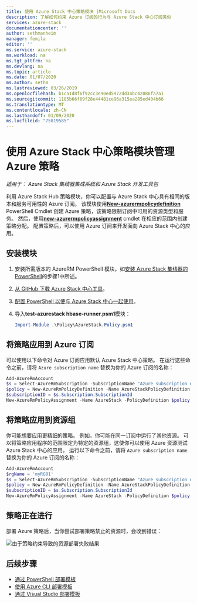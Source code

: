 ```yaml
---
title: 使用 Azure Stack 中心策略模块 |Microsoft Docs
description: 了解如何约束 Azure 订阅的行为与 Azure Stack 中心订阅类似
services: azure-stack
documentationcenter: ''
author: sethmanheim
manager: femila
editor: ''
ms.service: azure-stack
ms.workload: na
ms.tgt_pltfrm: na
ms.devlang: na
ms.topic: article
ms.date: 01/07/2020
ms.author: sethm
ms.lastreviewed: 03/26/2019
ms.openlocfilehash: b1ca1d8f6f92cc3e90ed5972dd34bc42086fa7a1
ms.sourcegitcommit: 1185b66f69f28e44481ce96a315ea285ed404b66
ms.translationtype: MT
ms.contentlocale: zh-CN
ms.lasthandoff: 01/09/2020
ms.locfileid: "75819585"
---
```

# <a name="manage-azure-policy-using-the-azure-stack-hub-policy-module"></a>使用 Azure Stack 中心策略模块管理 Azure 策略

*适用于： Azure Stack 集线器集成系统和 Azure Stack 开发工具包*

利用 Azure Stack Hub 策略模块，你可以配置与 Azure Stack 中心具有相同的版本和服务可用性的 Azure 订阅。 该模块使用[**New-azurermpolicydefinition**](/powershell/module/azurerm.resources/new-azurermpolicydefinition) PowerShell Cmdlet 创建 Azure 策略，该策略限制订阅中可用的资源类型和服务。 然后，使用[**new-azurermpolicyassignment**](/powershell/module/azurerm.resources/new-azurermpolicyassignment) cmdlet 在相应的范围内创建策略分配。 配置策略后，可以使用 Azure 订阅来开发面向 Azure Stack 中心的应用。

## <a name="install-the-module"></a>安装模块

1. 安装所需版本的 AzureRM PowerShell 模块，如[安装 Azure Stack 集线器的 PowerShell](../operator/azure-stack-powershell-install.md)的步骤1中所述。
2. [从 GitHub 下载 Azure Stack 中心工具](../operator/azure-stack-powershell-download.md)。
3. [配置 PowerShell 以便与 Azure Stack 中心一起使用](azure-stack-powershell-configure-user.md)。
4. 导入**test-azurestack hbase-runner.psm1**模块：

   ```powershell
   Import-Module .\Policy\AzureStack.Policy.psm1
   ```

## <a name="apply-policy-to-azure-subscription"></a>将策略应用到 Azure 订阅

可以使用以下命令对 Azure 订阅应用默认 Azure Stack 中心策略。 在运行这些命令之前，请将 `Azure subscription name` 替换为你的 Azure 订阅的名称：

```powershell
Add-AzureRmAccount
$s = Select-AzureRmSubscription -SubscriptionName "Azure subscription name"
$policy = New-AzureRmPolicyDefinition -Name AzureStackPolicyDefinition -Policy (Get-AzsPolicy)
$subscriptionID = $s.Subscription.SubscriptionId
New-AzureRmPolicyAssignment -Name AzureStack -PolicyDefinition $policy -Scope /subscriptions/$subscriptionID
```

## <a name="apply-policy-to-a-resource-group"></a>将策略应用到资源组

你可能想要应用更精细的策略。 例如，你可能在同一订阅中运行了其他资源。 可以将策略应用程序的范围限定为特定的资源组，这使你可以使用 Azure 资源测试 Azure Stack 中心的应用。 运行以下命令之前，请将 `Azure subscription name` 替换为你的 Azure 订阅的名称：

```powershell
Add-AzureRmAccount
$rgName = 'myRG01'
$s = Select-AzureRmSubscription -SubscriptionName "Azure subscription name"
$policy = New-AzureRmPolicyDefinition -Name AzureStackPolicyDefinition -Policy (Get-AzsPolicy)
$subscriptionID = $s.Subscription.SubscriptionId
New-AzureRmPolicyAssignment -Name AzureStack -PolicyDefinition $policy -Scope /subscriptions/$subscriptionID/resourceGroups/$rgName
```

## <a name="policy-in-action"></a>策略正在进行

部署 Azure 策略后，当你尝试部署策略禁止的资源时，会收到错误：

![由于策略约束导致的资源部署失败结果](./media/azure-stack-policy-module/image1.png)

## <a name="next-steps"></a>后续步骤

* [通过 PowerShell 部署模板](azure-stack-deploy-template-powershell.md)
* [使用 Azure CLI 部署模板](azure-stack-deploy-template-command-line.md)
* [通过 Visual Studio 部署模板](azure-stack-deploy-template-visual-studio.md)

